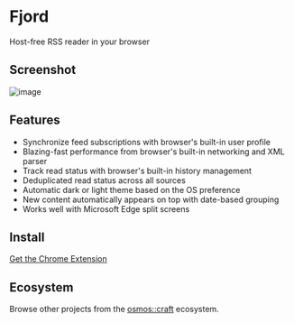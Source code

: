 # Fjord

Host-free RSS reader in your browser

## Screenshot
![image](https://github.com/osmoscraft/fjord/assets/1895289/793ff43a-bdc3-465f-b680-0074f9df3826)

## Features

- Synchronize feed subscriptions with browser's built-in user profile
- Blazing-fast performance from browser's built-in networking and XML parser
- Track read status with browser's built-in history management
- Deduplicated read status across all sources
- Automatic dark or light theme based on the OS preference
- New content automatically appears on top with date-based grouping
- Works well with Microsoft Edge split screens

## Install

[Get the Chrome Extension](https://chrome.google.com/webstore/detail/fjord/kmciijooidgakegflnbnjbnjcimdcfko)

## Ecosystem

Browse other projects from the [osmos::craft](https://osmoscraft.org/) ecosystem. 
